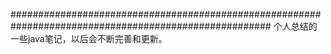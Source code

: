 #######################################################################################################
个人总结的一些java笔记，以后会不断完善和更新。
